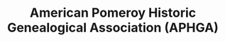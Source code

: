 ---
layout: repo
title: "American Pomeroy Historic Genealogical Association (APHGA)"
id: 23157
permalink: repos/23157/
---